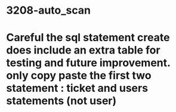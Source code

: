 # 3208-auto_scan

# Careful the sql statement create does include an extra table for testing and future improvement. only copy paste the first two statement : ticket and users statements (not user)
